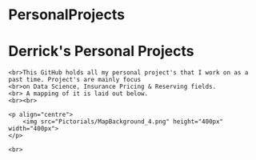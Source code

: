 # PersonalProjects
<h1>Derrick's Personal Projects</h1>

    <br>This GitHub holds all my personal project's that I work on as a past time. Project's are mainly focus
    <br>on Data Science, Insurance Pricing & Reserving fields.
    <br> A mapping of it is laid out below.
    <br><br>

    <p align="centre">
        <img src="Pictorials/MapBackground_4.png" height="400px" width="400px">
    </p>

    <br>
